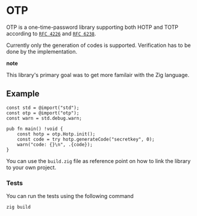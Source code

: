 <!--
 Copyright (c) 2020 Luuk de Gram
 
 This software is released under the MIT License.
 https://opensource.org/licenses/MIT
-->

# OTP

OTP is a one-time-password library supporting both HOTP and TOTP according to [`RFC 4226`](https://tools.ietf.org/html/rfc4226) and [`RFC 6238`](https://tools.ietf.org/html/rfc6238).

Currently only the generation of codes is supported. Verification has to be done by the implementation.

**note**

This library's primary goal was to get more familair with the Zig language.

## Example
```zig
const std = @import("std");
const otp = @import("otp");
const warn = std.debug.warn;

pub fn main() !void {
    const hotp = otp.Hotp.init();
    const code = try hotp.generateCode("secretkey", 0);
    warn("code: {}\n", .{code});
}
```
You can use the `build.zig` file as reference point on how to link the library to your own project.

### Tests
You can run the tests using the following command
```shell
zig build
```
